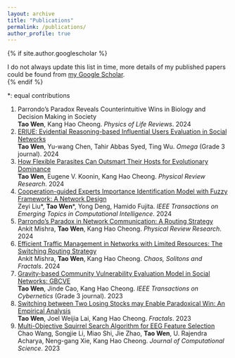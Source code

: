 ```yaml
---
layout: archive
title: "Publications"
permalink: /publications/
author_profile: true
---
```


{% if site.author.googlescholar %}
  <div class="wordwrap">I do not always update this list in time, more details of my published papers could be found from <a href="{{[site.author.googlescholar](https://scholar.google.com/citations?hl=en&user=edoHbXEAAAAJ)}}">my Google Scholar</a>.</div>
{% endif %}

*: equal contributions

1. Parrondo’s Paradox Reveals Counterintuitive Wins in Biology and Decision Making in Society<br>
    **Tao Wen**, Kang Hao Cheong. *Physics of Life Reviews*.  2024
1. [ERIUE: Evidential Reasoning-based Influential Users Evaluation in Social Networks](https://doi.org/10.1016/j.omega.2023.102945)<br>
   **Tao Wen**, Yu-wang Chen, Tahir Abbas Syed, Ting Wu. *Omega* (Grade 3 journal). 2024
1. [How Flexible Parasites Can Outsmart Their Hosts for Evolutionary Dominance](https://doi.org/10.1103/PhysRevResearch.6.023104)<br>
   **Tao Wen**, Eugene V. Koonin, Kang Hao Cheong. *Physical Review Research*. 2024
1. [Cooperation-guided Experts Importance Identification Model with Fuzzy Framework: A Network Design](https://doi.org/10.1109/TETCI.2024.3372410)<br>
   Zeyi Liu*, **Tao Wen***, Yong Deng, Hamido Fujita. *IEEE Transactions on Emerging Topics in Computational Intelligence*. 2024
1. [Parrondo’s Paradox in Network Communication: A Routing Strategy](https://doi.org/10.1103/PhysRevResearch.6.L012037)<br>
   Ankit Mishra, **Tao Wen**, Kang Hao Cheong. *Physical Review Research*. 2024
1. [Efficient Traffic Management in Networks with Limited Resources: The Switching Routing Strategy](https://doi.org/10.1016/j.chaos.2024.114658)<br>
   Ankit Mishra, **Tao Wen**, Kang Hao Cheong. *Chaos, Solitons and Fractals*. 2024
1. [Gravity-based Community Vulnerability Evaluation Model in Social Networks: GBCVE](https://doi.org/10.1109/TCYB.2021.3123081)<br>
   **Tao Wen**, Jinde Cao, Kang Hao Cheong. *IEEE Transactions on Cybernetics* (Grade 3 journal). 2023
1. [Switching between Two Losing Stocks may Enable Paradoxical Win: An Empirical Analysis](https://doi.org/10.1142/S0218348X23400017)<br>
   **Tao Wen**, Joel Weijia Lai, Kang Hao Cheong. *Fractals*. 2023
1. [Multi-Objective Squirrel Search Algorithm for EEG Feature Selection](https://doi.org/10.1016/j.jocs.2023.102140)<br>
   Chao Wang, Songjie Li, Miao Shi, Jie Zhao, **Tao Wen**, U. Rajendra Acharya, Neng-gang Xie, Kang Hao Cheong. *Journal of Computational Science*. 2023
